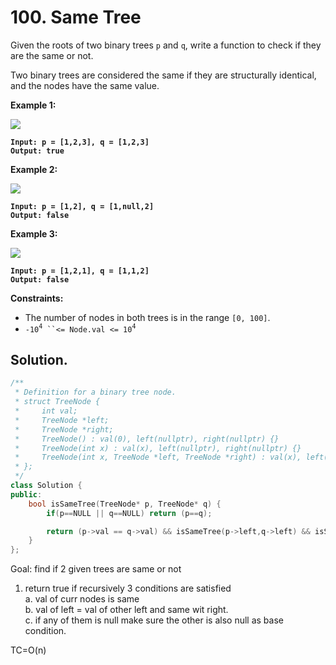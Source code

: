 # 100. Same Tree

Given the roots of two binary trees `p` and `q`, write a function to check if they are the same or not.

Two binary trees are considered the same if they are structurally identical, and the nodes have the same value.

&#x20;

**Example 1:**

![](https://assets.leetcode.com/uploads/2020/12/20/ex1.jpg)

<pre><code><strong>Input: p = [1,2,3], q = [1,2,3]
</strong><strong>Output: true
</strong></code></pre>

**Example 2:**

![](https://assets.leetcode.com/uploads/2020/12/20/ex2.jpg)

<pre><code><strong>Input: p = [1,2], q = [1,null,2]
</strong><strong>Output: false
</strong></code></pre>

**Example 3:**

![](https://assets.leetcode.com/uploads/2020/12/20/ex3.jpg)

<pre><code><strong>Input: p = [1,2,1], q = [1,1,2]
</strong><strong>Output: false
</strong></code></pre>

&#x20;

**Constraints:**

* The number of nodes in both trees is in the range `[0, 100]`.
* `-10`<sup>`4`</sup>` ``<= Node.val <= 10`<sup>`4`</sup>



## Solution.



```cpp
/**
 * Definition for a binary tree node.
 * struct TreeNode {
 *     int val;
 *     TreeNode *left;
 *     TreeNode *right;
 *     TreeNode() : val(0), left(nullptr), right(nullptr) {}
 *     TreeNode(int x) : val(x), left(nullptr), right(nullptr) {}
 *     TreeNode(int x, TreeNode *left, TreeNode *right) : val(x), left(left), right(right) {}
 * };
 */
class Solution {
public:
    bool isSameTree(TreeNode* p, TreeNode* q) {
        if(p==NULL || q==NULL) return (p==q);

        return (p->val == q->val) && isSameTree(p->left,q->left) && isSameTree(p->right,q->right);
    }
};
```

Goal: find if 2 given trees are same or not

1. return true if recursively 3 conditions are satisfied\
   a. val of curr nodes is same\
   b. val of left = val of other left and same wit right.\
   c. if any of them is null make sure the other is also null as base condition.

TC=O(n)



